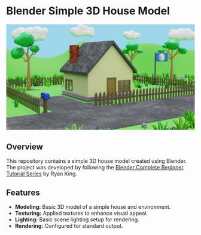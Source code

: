 # Blender Simple 3D House Model

![Simple 3D House Render](FinalRender.png)

## Overview

This repository contains a simple 3D house model created using Blender. The project was developed by following the [Blender Complete Beginner Tutorial Series](https://www.youtube.com/watch?v=gyPHCDPvkoI&list=PLsGl9GczcgBtK0EKjiHyM_86DIFrHocF1) by Ryan King.

## Features

- **Modeling:** Basic 3D model of a simple house and environment.
- **Texturing:** Applied textures to enhance visual appeal.
- **Lighting:** Basic scene lighting setup for rendering.
- **Rendering:** Configured for standard output.
